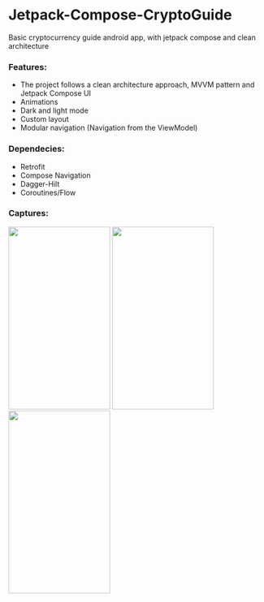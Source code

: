 # Jetpack-Compose-CryptoGuide
Basic cryptocurrency guide android app, with jetpack compose and clean architecture

### Features:
* The project follows a clean architecture approach, MVVM pattern and Jetpack Compose UI
* Animations
* Dark and light mode
* Custom layout
* Modular navigation (Navigation from the ViewModel)

### Dependecies:
* Retrofit
* Compose Navigation
* Dagger-Hilt
* Coroutines/Flow

### Captures:
<p float="left">
 <img width="200" height="360" src="https://user-images.githubusercontent.com/70621340/142868428-ebec6786-fea7-4902-b5aa-9b42e3fa2aab.jpg">
 <img width="200" height="360" src="https://user-images.githubusercontent.com/70621340/142868439-33099928-4331-441e-8c80-45474a9f4e18.jpg">
 <img width="200" height="360" src="https://user-images.githubusercontent.com/70621340/142868445-2feb53c9-6d23-4e22-9e9e-875fec977e9b.jpg">
</p>


